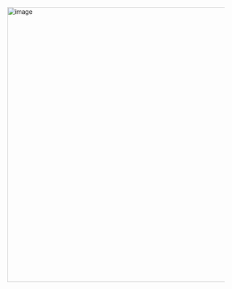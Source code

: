 <img width="827" height="638" alt="image" src="https://github.com/user-attachments/assets/7eda97e6-da92-436c-a34d-c1cd25eb5bd0" />
